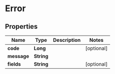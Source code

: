 
# Error

## Properties
Name | Type | Description | Notes
------------ | ------------- | ------------- | -------------
**code** | **Long** |  |  [optional]
**message** | **String** |  | 
**fields** | **String** |  |  [optional]



